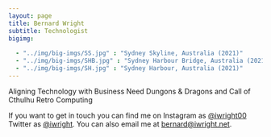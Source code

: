 ```yaml
---
layout: page
title: Bernard Wright
subtitle: Technologist
bigimg:
   
  - "../img/big-imgs/SS.jpg" : "Sydney Skyline, Australia (2021)"
  - "../img/big-imgs/SHB.jpg" : "Sydney Harbour Bridge, Australia (2021)"
  - "../img/big-imgs/SH.jpg" : "Sydney Harbour, Australia (2021)"
---
```


Aligning Technology with Business Need 
Dungons & Dragons and Call of Cthulhu 
Retro Computing

If you want to get in touch you can find me on Instagram as [@iwright00](https://www.instagram.com/iwright00/) Twitter as [@iwright](http://twitter.com/iwright). You can also email me at [bernard@iwright.net](mailto:bernard@iwright.net).

